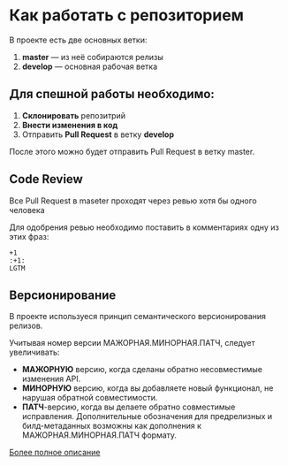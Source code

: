 # Как работать с репозиторием

В проекте есть две основных ветки:

1. **master** — из неё собираются релизы
2. **develop** — основная рабочая ветка

## Для спешной работы необходимо:
1. **Склонировать** репозитрий
2. **Внести изменения в код**
3. Отправить **Pull Request** в ветку **develop**

После этого можно будет отправить Pull Request в ветку master.

## Code Review
Все Pull Request в maseter проходят через ревью хотя бы одного человека

Для одобрения ревью необходимо поставить в комментариях одну из этих фраз:
```
+1
:+1:
LGTM
```

## Версионирование 
В проекте используеся принцип семантического версионирования релизов.

Учитывая номер версии МАЖОРНАЯ.МИНОРНАЯ.ПАТЧ, следует увеличивать:

- **МАЖОРНУЮ** версию, когда сделаны обратно несовместимые изменения API.
- **МИНОРНУЮ** версию, когда вы добавляете новый функционал, не нарушая обратной совместимости.
- **ПАТЧ**-версию, когда вы делаете обратно совместимые исправления.
Дополнительные обозначения для предрелизных и билд-метаданных возможны как дополнения к МАЖОРНАЯ.МИНОРНАЯ.ПАТЧ формату.

[Более полное описание](http://semver.org/lang/ru/)